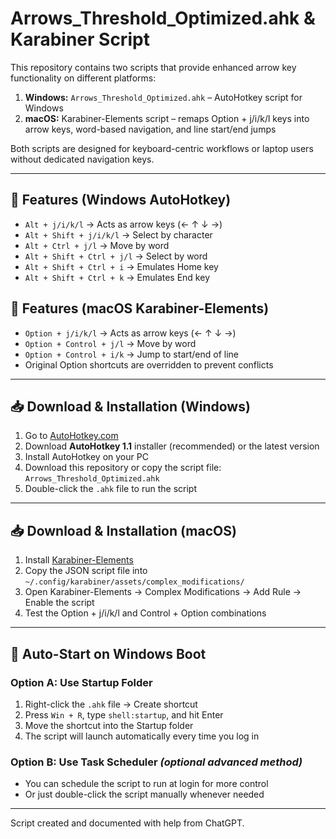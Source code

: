 # Arrows_Threshold_Optimized.ahk & Karabiner Script

This repository contains two scripts that provide enhanced arrow key functionality on different platforms:

1. **Windows:** `Arrows_Threshold_Optimized.ahk` – AutoHotkey script for Windows  
2. **macOS:** Karabiner-Elements script – remaps Option + j/i/k/l keys into arrow keys, word-based navigation, and line start/end jumps

Both scripts are designed for keyboard-centric workflows or laptop users without dedicated navigation keys.

---

## 🔧 Features (Windows AutoHotkey)

- `Alt + j/i/k/l` → Acts as arrow keys (← ↑ ↓ →)  
- `Alt + Shift + j/i/k/l` → Select by character  
- `Alt + Ctrl + j/l` → Move by word  
- `Alt + Shift + Ctrl + j/l` → Select by word  
- `Alt + Shift + Ctrl + i` → Emulates Home key  
- `Alt + Shift + Ctrl + k` → Emulates End key  

## 🔧 Features (macOS Karabiner-Elements)

- `Option + j/i/k/l` → Acts as arrow keys (← ↑ ↓ →)  
- `Option + Control + j/l` → Move by word  
- `Option + Control + i/k` → Jump to start/end of line  
- Original Option shortcuts are overridden to prevent conflicts  

---

## 📥 Download & Installation (Windows)

1. Go to [AutoHotkey.com](https://www.autohotkey.com/)  
2. Download **AutoHotkey 1.1** installer (recommended) or the latest version  
3. Install AutoHotkey on your PC  
4. Download this repository or copy the script file: `Arrows_Threshold_Optimized.ahk`  
5. Double-click the `.ahk` file to run the script  

---

## 📥 Download & Installation (macOS)

1. Install [Karabiner-Elements](https://karabiner-elements.pqrs.org/)  
2. Copy the JSON script file into `~/.config/karabiner/assets/complex_modifications/`  
3. Open Karabiner-Elements → Complex Modifications → Add Rule → Enable the script  
4. Test the Option + j/i/k/l and Control + Option combinations  

---

## 🚀 Auto-Start on Windows Boot

### Option A: Use Startup Folder
1. Right-click the `.ahk` file → Create shortcut  
2. Press `Win + R`, type `shell:startup`, and hit Enter  
3. Move the shortcut into the Startup folder  
4. The script will launch automatically every time you log in

### Option B: Use Task Scheduler *(optional advanced method)*
- You can schedule the script to run at login for more control  
- Or just double-click the script manually whenever needed

---

Script created and documented with help from ChatGPT.
